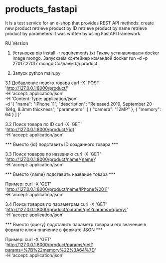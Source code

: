 # products_fastapi
It is a test service for an e-shop that provides REST API methods: create new product retrieve product by ID retrieve product by name retrieve product by parameters It was written by using FastAPI framework.

RU Version

1. Установка
pip install -r requirements.txt
Также устанавливаем docker image mongo.
Запускаем контейнер командой docker run -d -p 27017:27017 mongo
Создаем бд product.

2. Запуск
python main.py

3.1 Добавление нового товара
curl -X 'POST' \
  'http://127.0.0.1:8000/product/' \
  -H 'accept: application/json' \
  -H 'Content-Type: application/json' \
  -d '{
  "name": "IPhone 11",
  "description": "Released 2019, September 20 · 194g, 8.3mm thickness",
  "parameters": [
    {
      "camera": "12MP"
    },
    {
      "memory": 64
    }
  ]
}'

3.2 Поиск товара по ID
curl -X 'GET' \
  'http://127.0.0.1:8000/product/{id}' \
  -H 'accept: application/json'

*** Вместо {id} подставить ID созданного товара ***

3.3 Поиск товаров по названию
curl -X 'GET' \
  'http://127.0.0.1:8000/product/name/{name}' \
  -H 'accept: application/json'


*** Вместо {name} подставить название товара ***


Пример:
curl -X 'GET' \
  'http://127.0.0.1:8000/product/name/IPhone%2011' \
  -H 'accept: application/json'


3.4 Поиск товаров по параметрам
curl -X 'GET' \
  'http://127.0.0.1:8000/product/params/get?params={query}' \
  -H 'accept: application/json'

*** Вместо {query} подставить параметр товара и его значение в формате ключ-значение в формате JSON ***

Пример:
curl -X 'GET' \
  'http://127.0.0.1:8000/product/params/get?params=%7B%22memory%22%3A64%7D' \
  -H 'accept: application/json'
